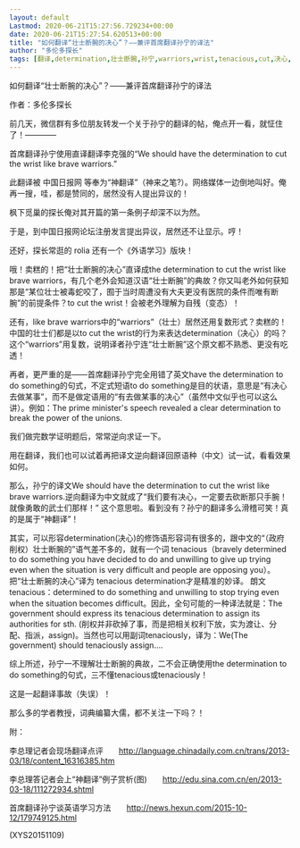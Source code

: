 ```yaml
---
layout: default
Lastmod: 2020-06-21T15:27:56.729234+00:00
date: 2020-06-21T15:27:54.620513+00:00
title: "如何翻译“壮士断腕的决心”？——兼评首席翻译孙宁的译法"
author: "多伦多探长"
tags: [翻译,determination,壮士断腕,孙宁,warriors,wrist,tenacious,cut,决心,brave,新语丝]
---
```


如何翻译“壮士断腕的决心”？——兼评首席翻译孙宁的译法

作者：多伦多探长

前几天，微信群有多位朋友转发一个关于孙宁的翻译的帖，俺点开一看，就怔住了！————

首席翻译孙宁使用直译翻译李克强的“We should have the determination to cut the wrist like brave warriors.”

此翻译被 中国日报网 等奉为“神翻译”（神来之笔?）。网络媒体一边倒地叫好。俺再一搜，哇，都是赞同的，居然没有人提出异议的！

枫下觅巢的探长俺对其开篇的第一条例子却深不以为然。

于是，到中国日报网论坛注册发言提出异议，居然还不让显示。哼！

还好，探长常逛的 rolia 还有一个《外语学习》版块！

哦！卖糕的！把“壮士断腕的决心”直译成the determination to cut the wrist like brave warriors，有几个老外会知道汉语“壮士断腕”的典故？你又叫老外如何获知那是“某位壮士被毒蛇咬了，囿于当时周遭没有大夫更没有医院的条件而唯有断腕”的前提条件？to cut the wrist！会被老外理解为自残（变态）！

还有，like brave warriors中的“warriors”（壮士）居然还用复数形式？卖糕的！中国的壮士们都是以to cut the wrist的行为来表达determination（决心）的吗？这个“warriors”用复数，说明译者孙宁连“壮士断腕”这个原文都不熟悉、更没有吃透！

再者，更严重的是——首席翻译孙宁完全用错了英文have the determination to do something的句式，不定式短语to do something是目的状语，意思是“有决心去做某事”，而不是做定语用的“有去做某事的决心”（虽然中文似乎也可以这么讲）。例如：The prime minister's speech revealed a clear determination to break the power of the unions.

我们做完数学证明题后，常常逆向求证一下。

用在翻译，我们也可以试着再把译文逆向翻译回原语种（中文）试一试，看看效果如何。

那么，孙宁的译文We should have the determination to cut the wrist like brave warriors.逆向翻译为中文就成了“我们要有决心，一定要去砍断那只手腕！就像勇敢的武士们那样！” 这个意思啦。看到没有？孙宁的翻译多么滑稽可笑！真的是属于“神翻译”！

其实，可以形容determination(决心)的修饰语形容词有很多的，跟中文的“（政府削权）壮士断腕的”语气差不多的，就有一个词 tenacious（bravely determined to do something you have decided to do and unwilling to give up trying even when the situation is very difficult and people are opposing you）。把“壮士断腕的决心”译为 tenacious determination才是精准的妙译。 朗文 tenacious：determined to do something and unwilling to stop trying even when the situation becomes difficult。因此，全句可能的一种译法就是：The government should express its tenacious determination to assign its authorities for sth. (削权并非砍掉了事，而是把相关权利下放，实为渡让、分配、指派，assign)。当然也可以用副词tenaciously，译为：We(The government) should tenaciously assign....

综上所述，孙宁一不理解壮士断腕的典故，二不会正确使用the determination to do something的句式，三不懂tenacious或tenaciously！

这是一起翻译事故（失误）！

那么多的学者教授，词典编纂大儒，都不关注一下吗？！

附：

李总理记者会现场翻译点评　　http://language.chinadaily.com.cn/trans/2013-03/18/content_16316385.htm

李总理答记者会上“神翻译”例子赏析(图)　　http://edu.sina.com.cn/en/2013-03-18/111272934.shtml

首席翻译孙宁谈英语学习方法　　http://news.hexun.com/2015-10-12/179749125.html

(XYS20151109)

